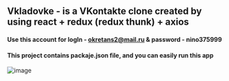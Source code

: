 

## Vkladovke - is a VKontakte clone created by using react + redux (redux thunk) + axios
#### Use this account for logIn - okretans2@mail.ru & password - nino375999
#### This project contains packaje.json file, and you can  easily run this app 


![image](https://user-images.githubusercontent.com/45328544/121179187-77660880-c870-11eb-88e5-eee43ab1ce8b.png)
